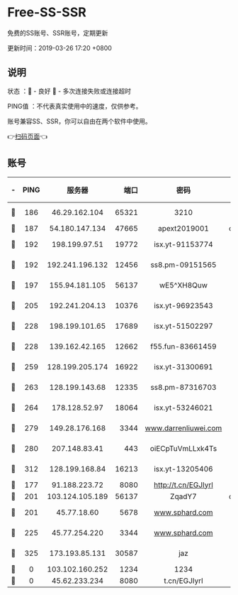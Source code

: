 # Free-SS-SSR

免费的SS账号、SSR账号，定期更新

更新时间：2019-03-26 17:20 +0800

## 说明

状态     ：🙂 - 良好 🙁 - 多次连接失败或连接超时

PING值   ：不代表真实使用中的速度，仅供参考。

账号兼容SS、SSR，你可以自由在两个软件中使用。

👉[扫码页面](https://liesauer.github.io/Free-SS-SSR/)👈

## 账号

|-|PING|服务器|端口|密码|加密方式|区域|
|:----:|:----:|:-----:|-----:|:----:|:----:|:----:|
|🙂|186|46.29.162.104|65321|3210|aes-256-ctr|RU|
|🙂|187|54.180.147.134|47665|apext2019001|chacha20|KR|
|🙂|192|198.199.97.51|19772|isx.yt-91153774|aes-256-cfb|US|
|🙂|192|192.241.196.132|12456|ss8.pm-09151565|aes-256-cfb|US|
|🙂|197|155.94.181.105|56137|wE5^XH8Quw|aes-256-cfb|US|
|🙂|205|192.241.204.13|10376|isx.yt-96923543|aes-256-cfb|US|
|🙂|228|198.199.101.65|17689|isx.yt-51502297|aes-256-cfb|US|
|🙂|228|139.162.42.165|12662|f55.fun-83661459|aes-256-cfb|SG|
|🙂|259|128.199.205.174|16922|isx.yt-31300691|aes-256-cfb|SG|
|🙂|263|128.199.143.68|12335|ss8.pm-87316703|aes-256-cfb|SG|
|🙂|264|178.128.52.97|18064|isx.yt-53246021|aes-256-cfb|SG|
|🙂|279|149.28.176.168|3344|www.darrenliuwei.com|aes-256-cfb|AU|
|🙂|280|207.148.83.41|443|oiECpTuVmLLxk4Ts|aes-256-cfb|AU|
|🙂|312|128.199.168.84|16213|isx.yt-13205406|aes-256-cfb|SG|
|🙂|177|91.188.223.72|8080|http://t.cn/EGJIyrl|rc4-md5|RU|
|🙂|201|103.124.105.189|56137|ZqadY7|chacha20|US|
|🙂|201|45.77.18.60|5678|www.sphard.com|aes-256-cfb|JP|
|🙂|225|45.77.254.220|3344|www.sphard.com|aes-256-cfb|SG|
|🙂|325|173.193.85.131|30587|jaz|aes-256-cfb|US|
|🙁|0|103.102.160.252|1234|1234|rc4-md5|JP|
|🙁|0|45.62.233.234|8080|t.cn/EGJIyrl|rc4-md5|CA|
